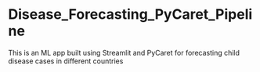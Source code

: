 # Disease_Forecasting_PyCaret_Pipeline
This is an ML app built using Streamlit and PyCaret for forecasting child disease cases in different countries
